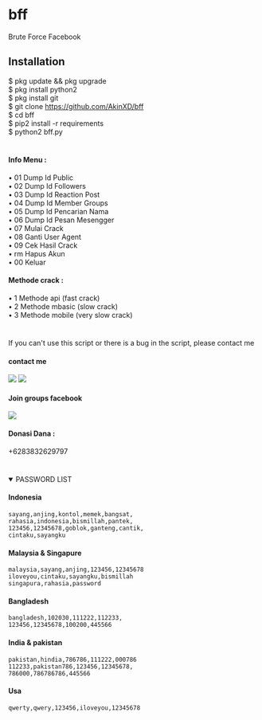 # bff
Brute Force Facebook


## Installation
$ pkg update && pkg upgrade <br>
$ pkg install python2 <br>
$ pkg install git <br>
$ git clone https://github.com/AkinXD/bff <br>
$ cd bff <br>
$ pip2 install -r requirements<br>
$ python2 bff.py<br>
#
#### Info Menu :<br>
• 01 Dump Id Public<br>
• 02 Dump Id Followers<br>
• 03 Dump Id Reaction Post<br>
• 04 Dump Id Member Groups<br>
• 05 Dump Id Pencarian Nama<br>
• 06 Dump Id Pesan Mesengger<br>
• 07 Mulai Crack<br>
• 08 Ganti User Agent<br>
• 09 Cek Hasil Crack<br>
• rm Hapus Akun<br>
• 00 Keluar<br>
#### Methode crack :
• 1 Methode api (fast crack) <br>
• 2 Methode mbasic (slow crack)<br>
• 3 Methode mobile (very slow crack) <br>
#
If you can't use this script or there is a bug in the script, please contact me
#### contact me
[![](https://img.shields.io/badge/Facebook-blue?logo=Facebook&logoColor=blue&labelColor=white)](https://www.facebook.com/Bang.badru23)
[![](https://img.shields.io/badge/Whatsapp-CHAT-red?logo=Whatsapp&logoColor=Brightgreen&labelColor=white)](https://wa.me/6283832629797?text=Asalamualaikum+bang)
#### Join groups facebook
[![](https://img.shields.io/badge/Groups-blue?logo=Facebook&logoColor=blue&labelColor=white)](https://www.facebook.com/310605552656196)
#### Donasi Dana :
+6283832629797
#
<details open> 
<summary> PASSWORD LIST </summary>

#### Indonesia
````
sayang,anjing,kontol,memek,bangsat,
rahasia,indonesia,bismillah,pantek,
123456,12345678,goblok,ganteng,cantik,
cintaku,sayangku
````
#### Malaysia & Singapure
````
malaysia,sayang,anjing,123456,12345678
iloveyou,cintaku,sayangku,bismillah
singapura,rahasia,password
````
#### Bangladesh
````
bangladesh,102030,111222,112233,
123456,12345678,100200,445566
````
#### India & pakistan
````
pakistan,hindia,786786,111222,000786
112233,pakistan786,123456,12345678,
786000,786786786,445566
````
#### Usa
````
qwerty,qwery,123456,iloveyou,12345678
````
#



